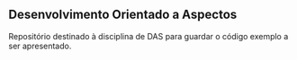 ## Desenvolvimento Orientado a Aspectos

Repositório destinado à disciplina de DAS para guardar o código exemplo a ser apresentado.
